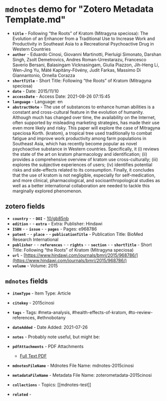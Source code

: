 # `mdnotes` demo for "Zotero Metadata Template.md"

- **`title`** - Following “the Roots” of Kratom (Mitragyna speciosa): The Evolution of an Enhancer from a Traditional Use to Increase Work and Productivity in Southeast Asia to a Recreational Psychoactive Drug in Western Countries
- **`author`** - Eduardo Cinosi, Giovanni Martinotti, Pierluigi Simonato, Darshan Singh, Zsolt Demetrovics, Andres Roman-Urrestarazu, Francesco Saverio Bersani, Balasingam Vicknasingam, Giulia Piazzon, Jih-Heng Li, Wen-Jing Yu, Máté Kapitány-Fövény, Judit Farkas, Massimo Di Giannantonio, Ornella Corazza
- **`shortTitle`** -  Short Title: Following “the Roots” of Kratom (Mitragyna speciosa)
- **`date`** -  Date: 2015/11/10
- **`accessDate`** -  Access Date: 2021-08-26 07:15:45
- **`language`** -  Language: en
- **`abstractNote`** - The use of substances to enhance human abilities is a constant and cross-cultural feature in the evolution of humanity. Although much has changed over time, the availability on the Internet, often supported by misleading marketing strategies, has made their use even more likely and risky. This paper will explore the case of Mitragyna speciosa Korth. (kratom), a tropical tree used traditionally to combat fatigue and improve work productivity among farm populations in Southeast Asia, which has recently become popular as novel psychoactive substance in Western countries. Specifically, it (i) reviews the state of the art on kratom pharmacology and identification; (ii) provides a comprehensive overview of kratom use cross-culturally; (iii) explores the subjective experiences of users; (iv) identifies potential risks and side-effects related to its consumption. Finally, it concludes that the use of kratom is not negligible, especially for self-medication, and more clinical, pharmacological, and socioanthropological studies as well as a better international collaboration are needed to tackle this marginally explored phenomenon.

## zotero fields

- **`country`** - - **`DOI`** - [10/gb85nb](https://doi.org/10/gb85nb)
- **`edition`** - - **`extra`** -  Extra: Publisher: Hindawi
- **`ISBN`** - - **`issue`** - - **`pages`** -  Pages: e968786
- **`patent`** - - **`place`** - - **`publicationTitle`** -  Publication Title: BioMed Research International
- **`publisher`** - - **`references`** - - **`rights`** - - **`section`** - - **`shortTitle`** -  Short Title: Following “the Roots” of Kratom (Mitragyna speciosa)
- **`url`** - [https://www.hindawi.com/journals/bmri/2015/968786/](https://www.hindawi.com/journals/bmri/2015/968786/)
- **`volume`** -  Volume: 2015


## `mdnotes`  fields

- **`itemType`** -  Item Type: Article
- **`citekey`** - 2015cinosi
- **`tags`** -  Tags: #meta-analysis, #health-effects-of-kratom, #to-review-references, #ethnobotany
- **`dateAdded`** -  Date Added: 2021-07-26
- **`notes`** - 
Probably note useful, but might be:

- **`pdfAttachments`** -  PDF Attachments
	- [Full Text PDF](zotero://open-pdf/library/items/9QTEPA8M)

- **`mdnotesFileName`** -  Mdnotes File Name: mdnotes-2015cinosi

- **`metadataFileName`** -  Metadata File Name: zoterometadata-2015cinosi

- **`collections`** -  Topics: [[mdnotes-test]]

- **`related`** - 
  